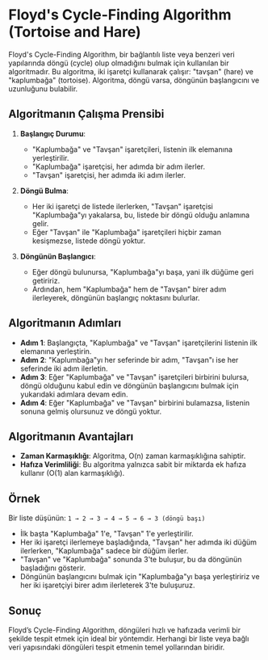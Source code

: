 # Floyd's Cycle-Finding Algorithm (Tortoise and Hare)

Floyd's Cycle-Finding Algorithm, bir bağlantılı liste veya benzeri veri yapılarında döngü (cycle) olup olmadığını bulmak için kullanılan bir algoritmadır. Bu algoritma, iki işaretçi kullanarak çalışır: "tavşan" (hare) ve "kaplumbağa" (tortoise). Algoritma, döngü varsa, döngünün başlangıcını ve uzunluğunu bulabilir.

## Algoritmanın Çalışma Prensibi

1. **Başlangıç Durumu**:
   - "Kaplumbağa" ve "Tavşan" işaretçileri, listenin ilk elemanına yerleştirilir.
   - "Kaplumbağa" işaretçisi, her adımda bir adım ilerler.
   - "Tavşan" işaretçisi, her adımda iki adım ilerler.

2. **Döngü Bulma**:
   - Her iki işaretçi de listede ilerlerken, "Tavşan" işaretçisi "Kaplumbağa"yı yakalarsa, bu, listede bir döngü olduğu anlamına gelir.
   - Eğer "Tavşan" ile "Kaplumbağa" işaretçileri hiçbir zaman kesişmezse, listede döngü yoktur.

3. **Döngünün Başlangıcı**:
   - Eğer döngü bulunursa, "Kaplumbağa"yı başa, yani ilk düğüme geri getiririz.
   - Ardından, hem "Kaplumbağa" hem de "Tavşan" birer adım ilerleyerek, döngünün başlangıç noktasını bulurlar.

## Algoritmanın Adımları

- **Adım 1**: Başlangıçta, "Kaplumbağa" ve "Tavşan" işaretçilerini listenin ilk elemanına yerleştirin.
- **Adım 2**: "Kaplumbağa"yı her seferinde bir adım, "Tavşan"ı ise her seferinde iki adım ilerletin.
- **Adım 3**: Eğer "Kaplumbağa" ve "Tavşan" işaretçileri birbirini bulursa, döngü olduğunu kabul edin ve döngünün başlangıcını bulmak için yukarıdaki adımlara devam edin.
- **Adım 4**: Eğer "Kaplumbağa" ve "Tavşan" birbirini bulamazsa, listenin sonuna gelmiş olursunuz ve döngü yoktur.

## Algoritmanın Avantajları

- **Zaman Karmaşıklığı**: Algoritma, O(n) zaman karmaşıklığına sahiptir.
- **Hafıza Verimliliği**: Bu algoritma yalnızca sabit bir miktarda ek hafıza kullanır (O(1) alan karmaşıklığı).

## Örnek

Bir liste düşünün: `1 → 2 → 3 → 4 → 5 → 6 → 3 (döngü başı)`

- İlk başta "Kaplumbağa" 1'e, "Tavşan" 1'e yerleştirilir.
- Her iki işaretçi ilerlemeye başladığında, "Tavşan" her adımda iki düğüm ilerlerken, "Kaplumbağa" sadece bir düğüm ilerler.
- "Tavşan" ve "Kaplumbağa" sonunda 3'te buluşur, bu da döngünün başladığını gösterir.
- Döngünün başlangıcını bulmak için "Kaplumbağa"yı başa yerleştiririz ve her iki işaretçiyi birer adım ilerleterek 3'te buluşuruz.

## Sonuç

Floyd’s Cycle-Finding Algorithm, döngüleri hızlı ve hafızada verimli bir şekilde tespit etmek için ideal bir yöntemdir. Herhangi bir liste veya bağlı veri yapısındaki döngüleri tespit etmenin temel yollarından biridir.
